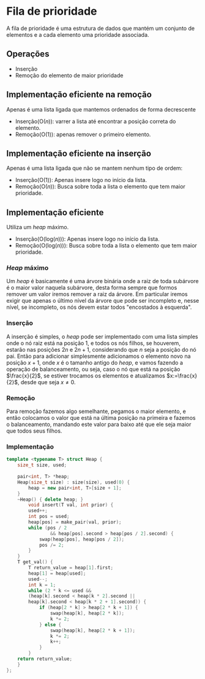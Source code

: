 # Fila de prioridade
A fila de prioridade é uma estrutura de dados que mantém um conjunto de elementos e a cada elemento uma prioridade associada.
## Operações
 - Inserção
 - Remoção do elemento de maior prioridade


## Implementação eficiente na remoção
Apenas é uma lista ligada que mantemos ordenados de forma decrescente
* Inserção($\text{O}(n)$): varrer a lista até encontrar a posição correta do elemento.
* Remoção($\text{O}(1)$): apenas remover o primeiro elemento.


## Implementação eficiente na inserção
Apenas é uma lista ligada que não se mantem nenhum tipo de ordem:
* Inserção($\text{O}(1)$): Apenas insere logo no início da lista.
* Remoção($\text{O}(n)$): Busca sobre toda a lista o elemento que tem maior prioridade.

## Implementação eficiente
Utiliza um *heap* máximo.
* Inserção($\text{O}(\text{log}(n))$): Apenas insere logo no início da lista.
* Remoção($\text{O}(\text{log}(n))$): Busca sobre toda a lista o elemento que tem maior prioridade.
### *Heap* máximo
Um *heap* é basicamente é uma árvore binária onde a raiz de toda subárvore é o maior valor naquela subárvore, desta forma sempre que formos remover um valor iremos remover a raiz da árvore. Em particular iremos exigir que apenas o último nível da árvore que pode ser incompleto e, nesse nível, se incompleto, os nós devem estar todos "encostados à esquerda". 

### Inserção
A inserção é simples, o *heap* pode ser implementado com uma lista simples onde o nó raiz está na posição 1, e todos os nós filhos, se houverem, estarão nas posições $2n$ e $2n+1$, considerando que $n$ seja a posição do nó pai. Então para adicionar simplesmente adicionamos o elemento novo na posição $x + 1$, onde $x$ é o tamanho antigo do *heap*, e vamos fazendo a operação de balanceamento, ou seja, caso o nó que está na posição $\frac{x}{2}$, se estiver trocamos os elementos e atualizamos $x:=\frac{x}{2}$, desde que seja $x \neq 0$.

### Remoção
Para remoção fazemos algo semelhante, pegamos o maior elemento, e então colocamos o valor que está na última posição na primeira e fazemos o balanceamento, mandando este valor para baixo até que ele seja maior que todos seus filhos.


### Implementação
```cpp
template <typename T> struct Heap {
	size_t size, used;
	
	pair<int, T> *heap;
	Heap(size_t size) : size(size), used(0) { 
		heap = new pair<int, T>[size + 1]; 
	}
	~Heap() { delete heap; }
		void insert(T val, int prior) {
		used++;
		int pos = used;
		heap[pos] = make_pair(val, prior);
		while (pos / 2 
				&& heap[pos].second > heap[pos / 2].second) {
			swap(heap[pos], heap[pos / 2]);
			pos /= 2;
		}
	}
	T get_val() {
		T return_value = heap[1].first;
		heap[1] = heap[used];
		used--;
		int k = 1;
		while (2 * k <= used && 
		(heap[k].second < heap[k * 2].second ||
		heap[k].second < heap[k * 2 + 1].second)) {
			if (heap[2 * k] > heap[2 * k + 1]) {
				swap(heap[k], heap[2 * k]);
				k *= 2;
			} else {
				swap(heap[k], heap[2 * k + 1]);
				k *= 2;
				k++;
			}
		}
	return return_value;
	}
};
```




